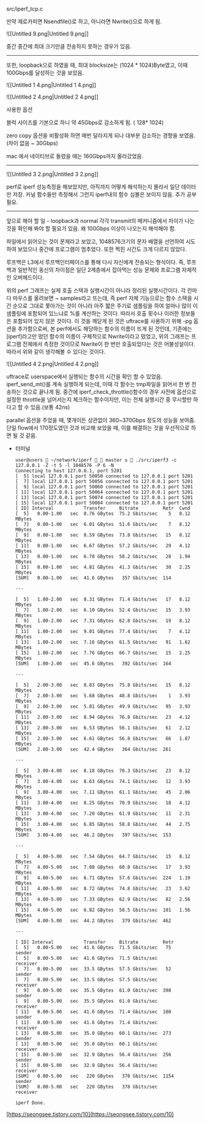 src/iperf_tcp.c

만약 제로카피면 Nsendfile()로 하고, 아니라면 Nwrite()으로 하게 됨.

![[Untitled 9.png|Untitled 9.png]]

중간 중간에 최대 크기만큼 전송하지 못하는 경우가 있음.

  

---

또한, loopback으로 하였을 때, 최대 blocksize는 (1024 * 1024)Byte였고, 이때 100Gbps를 달성하는 것을 보았음.

![[Untitled 1 4.png|Untitled 1 4.png]]

![[Untitled 2 4.png|Untitled 2 4.png]]

사용한 옵션

블럭 사이즈를 기본으로 하니 약 45Gbps로 감소하게 됨. ( 128* 1024)

zero copy 옵션을 비활성화 하면 매번 달라지게 되나 대부분 감소하는 경향을 보였음. (차이 없음 ~ 30Gbps)

mac 에서 네이티브로 돌렸을 때는 160Gbps까지 올라갔었음.

  

---

![[Untitled 3 2.png|Untitled 3 2.png]]

perf로 iperf 성능측정을 해보았지만, 아직까지 어떻게 해석하는지 몰라서 일단 데이터만 저장. 커널 함수들만 측정해서 그런지 iperf내의 함수 심볼은 보이지 않음. 추가 공부 필요.

  

---

앞으로 해야 할 일 - loopback과 normal 각각 transmit의 메커니즘에서 차이가 나는 것을 확인해 봐야 할 필요가 있음. 왜 100Gbps 이상이 나오는지 해석해야 함.

  

파일에서 읽어오는 것이 문제라고 보았고, 1048576크기의 문자 배열을 선언하여 시도하여 보았으나 중간에 프로그램이 멈추었다. 또한 찍힌 시간도 크게 다르지 않았다.

  

루프백은 L3에서 루프백인터페이스를 통해 다시 자신에게 전송되는 형식이다. 즉, 루프백과 일반적인 동신의 차이점은 일단 2계층에서 잡아먹는 성능 문제와 프로그램 자체적인 오버헤드이다.

  

위의 perf 그래프는 실제 호출 스택과 실행시간이 아니라 정리된 실행시간이다. 각 칸마다 마우스를 올려보면 ~ samples라고 뜨는데, 즉 perf 자체 기능으로는 함수 스택을 시간 순으로 그대로 쫓아가는 것이 아니라 아주 짧은 주기로 샘플링을 하여 얼마나 많이 이 샘플링에 포함되어 있느냐로 %를 계산하는 것이다. 따라서 호출 횟수나 이러한 정보들은 포함되어 있지 않은 것이다. 이 것을 깨닫게 된 것은 uftrace를 사용하기 위해 -pg 옵션을 추가함으로써, 본 perf에서도 해당하는 함수의 이름이 뜨게 된 것인데, 기존에는 [iperf]라고만 떴던 함수의 이름이 구체적으로 Nwrite이라고 떴었고, 위의 그래프는 프로그램 전체에서 측정한 것이므로 Nwrite이 한 번만 호출되었다는 것은 어불성설이다. 따라서 위와 같이 생각해볼 수 있다는 것이다.

  

![[Untitled 4 2.png|Untitled 4 2.png]]

uftrace로 userspace에서 실행되는 함수의 시간을 확인 할 수 있었음. iperf_send_mt()를 계속 실행하게 되는데, 이때 각 함수는 tmp파일을 읽어서 한 번 전송하는 것으로 끝나게 됨. 중간에 iperf_check_throttle()함수의 경우 사전에 옵션으로 설정한 throttle을 넘어서는지 체크하는 함수이지만, 이는 전체 실행시간 중 무시할만 하다고 할 수 있음.(보통 42ns)

  

parallel 옵션을 주었을 때, 몇개이든 상관없이 360~370Gbps 정도의 성능을 보여줌. 단일 flow에서 170정도였던 것과 비교해 보았을 때, 이를 해결하는 것을 우선적으로 하면 될 것 같음.

- 터미널
    
    ```Plain
    user@users  ~/network/iperf   master ±  ./src/iperf3 -c 127.0.0.1 -Z -t 5 -l 1048576 -P 6 -N
    Connecting to host 127.0.0.1, port 5201
    [  5] local 127.0.0.1 port 50050 connected to 127.0.0.1 port 5201
    [  7] local 127.0.0.1 port 50056 connected to 127.0.0.1 port 5201
    [  9] local 127.0.0.1 port 50060 connected to 127.0.0.1 port 5201
    [ 11] local 127.0.0.1 port 50064 connected to 127.0.0.1 port 5201
    [ 13] local 127.0.0.1 port 50074 connected to 127.0.0.1 port 5201
    [ 15] local 127.0.0.1 port 50084 connected to 127.0.0.1 port 5201
    [ ID] Interval           Transfer     Bitrate         Retr  Cwnd
    [  5]   0.00-1.00   sec  8.76 GBytes  75.2 Gbits/sec    5   8.12 MBytes
    [  7]   0.00-1.00   sec  6.01 GBytes  51.6 Gbits/sec    7   8.12 MBytes
    [  9]   0.00-1.00   sec  8.59 GBytes  73.8 Gbits/sec   15   8.12 MBytes
    [ 11]   0.00-1.00   sec  6.67 GBytes  57.2 Gbits/sec   29   4.12 MBytes
    [ 13]   0.00-1.00   sec  6.78 GBytes  58.2 Gbits/sec   28   1.94 MBytes
    [ 15]   0.00-1.00   sec  4.81 GBytes  41.3 Gbits/sec   30   2.25 MBytes
    [SUM]   0.00-1.00   sec  41.6 GBytes   357 Gbits/sec  114
    
    ---
    
    [  5]   1.00-2.00   sec  8.31 GBytes  71.4 Gbits/sec   17   8.12 MBytes
    [  7]   1.00-2.00   sec  6.10 GBytes  52.4 Gbits/sec   15   3.93 MBytes
    [  9]   1.00-2.00   sec  7.31 GBytes  62.8 Gbits/sec   19   8.12 MBytes
    [ 11]   1.00-2.00   sec  9.01 GBytes  77.4 Gbits/sec    7   4.12 MBytes
    [ 13]   1.00-2.00   sec  7.16 GBytes  61.5 Gbits/sec   91   1.62 MBytes
    [ 15]   1.00-2.00   sec  7.76 GBytes  66.7 Gbits/sec   15   2.25 MBytes
    [SUM]   1.00-2.00   sec  45.6 GBytes   392 Gbits/sec  164
    
    ---
    
    [  5]   2.00-3.00   sec  8.83 GBytes  75.8 Gbits/sec   15   8.12 MBytes
    [  7]   2.00-3.00   sec  5.68 GBytes  48.8 Gbits/sec    1   3.93 MBytes
    [  9]   2.00-3.00   sec  5.81 GBytes  49.9 Gbits/sec   95   3.93 MBytes
    [ 11]   2.00-3.00   sec  8.94 GBytes  76.8 Gbits/sec   23   4.12 MBytes
    [ 13]   2.00-3.00   sec  6.53 GBytes  56.1 Gbits/sec   61   2.12 MBytes
    [ 15]   2.00-3.00   sec  6.61 GBytes  56.8 Gbits/sec   66   1.87 MBytes
    [SUM]   2.00-3.00   sec  42.4 GBytes   364 Gbits/sec  261
    
    ---
    
    [  5]   3.00-4.00   sec  8.18 GBytes  70.3 Gbits/sec   23   8.12 MBytes
    [  7]   3.00-4.00   sec  8.63 GBytes  74.1 Gbits/sec   12   3.93 MBytes
    [  9]   3.00-4.00   sec  7.11 GBytes  61.1 Gbits/sec   45   2.06 MBytes
    [ 11]   3.00-4.00   sec  8.25 GBytes  70.9 Gbits/sec   18   4.12 MBytes
    [ 13]   3.00-4.00   sec  7.20 GBytes  61.9 Gbits/sec   11   2.31 MBytes
    [ 15]   3.00-4.00   sec  6.85 GBytes  58.8 Gbits/sec   44   2.75 MBytes
    [SUM]   3.00-4.00   sec  46.2 GBytes   397 Gbits/sec  153
    
    ---
    
    [  5]   4.00-5.00   sec  7.54 GBytes  64.7 Gbits/sec   15   8.12 MBytes
    [  7]   4.00-5.00   sec  7.08 GBytes  60.8 Gbits/sec   17   3.93 MBytes
    [  9]   4.00-5.00   sec  6.71 GBytes  57.6 Gbits/sec  224   1.19 MBytes
    [ 11]   4.00-5.00   sec  8.72 GBytes  74.8 Gbits/sec   23   3.62 MBytes
    [ 13]   4.00-5.00   sec  7.33 GBytes  62.9 Gbits/sec   82   2.56 MBytes
    [ 15]   4.00-5.00   sec  6.82 GBytes  58.5 Gbits/sec  101   1.56 MBytes
    [SUM]   4.00-5.00   sec  44.2 GBytes   379 Gbits/sec  462
    
    ---
    
    [ ID] Interval           Transfer     Bitrate         Retr
    [  5]   0.00-5.00   sec  41.6 GBytes  71.5 Gbits/sec   75             sender
    [  5]   0.00-5.00   sec  41.6 GBytes  71.5 Gbits/sec                  receiver
    [  7]   0.00-5.00   sec  33.5 GBytes  57.5 Gbits/sec   52             sender
    [  7]   0.00-5.00   sec  33.5 GBytes  57.5 Gbits/sec                  receiver
    [  9]   0.00-5.00   sec  35.5 GBytes  61.0 Gbits/sec  398             sender
    [  9]   0.00-5.00   sec  35.5 GBytes  61.0 Gbits/sec                  receiver
    [ 11]   0.00-5.00   sec  41.6 GBytes  71.4 Gbits/sec  100             sender
    [ 11]   0.00-5.00   sec  41.6 GBytes  71.4 Gbits/sec                  receiver
    [ 13]   0.00-5.00   sec  35.0 GBytes  60.1 Gbits/sec  273             sender
    [ 13]   0.00-5.00   sec  35.0 GBytes  60.1 Gbits/sec                  receiver
    [ 15]   0.00-5.00   sec  32.9 GBytes  56.4 Gbits/sec  256             sender
    [ 15]   0.00-5.00   sec  32.9 GBytes  56.4 Gbits/sec                  receiver
    [SUM]   0.00-5.00   sec   220 GBytes   378 Gbits/sec  1154             sender
    [SUM]   0.00-5.00   sec   220 GBytes   378 Gbits/sec                  receiver
    
    iperf Done.
    ```
    

[https://seongsee.tistory.com/10](https://seongsee.tistory.com/10)